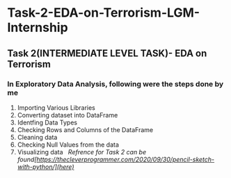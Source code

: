 # Task-2-EDA-on-Terrorism-LGM-Internship


## Task 2(INTERMEDIATE LEVEL TASK)- EDA on Terrorism
### In Exploratory Data Analysis, following were the steps done by me
1.  Importing Various Libraries
2.  Converting dataset into DataFrame
3.  Identfing Data Types
4.  Checking Rows and Columns of the DataFrame
5.  Cleaning data
6.  Checking Null Values from the data
7.  Visualizing data
&nbsp;
*Refrence for Task 2 can be found[https://thecleverprogrammer.com/2020/09/30/pencil-sketch-with-python/](here)*
